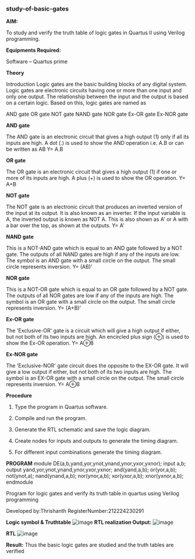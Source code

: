 ### study-of-basic-gates

**AIM:** 

To study and verify the truth table of logic gates in Quartus II using Verilog programming.

**Equipments Required:**

Software – Quartus prime 

**Theory**

Introduction Logic gates are the basic building blocks of any digital system. Logic gates are electronic circuits having one or more than one input and only one output. The relationship between the input and the output is based on a certain logic. Based on this, logic gates are named as

AND gate OR gate NOT gate NAND gate NOR gate Ex-OR gate Ex-NOR gate

**AND gate**

The AND gate is an electronic circuit that gives a high output (1) only if all its inputs are high. A dot (.) is used to show the AND operation i.e. A.B or can be written as AB
Y= A.B

**OR gate** 

The OR gate is an electronic circuit that gives a high output (1) if one or more of its inputs are high. A plus (+) is used to show the OR operation.
Y= A+B

**NOT gate**

The NOT gate is an electronic circuit that produces an inverted version of the input at its output. It is also known as an inverter. If the input variable is A, the inverted output is known as NOT A. This is also shown as A' or A with a bar over the top, as shown at the outputs.
Y= A'

**NAND gate**

This is a NOT-AND gate which is equal to an AND gate followed by a NOT gate. The outputs of all NAND gates are high if any of the inputs are low. The symbol is an AND gate with a small circle on the output. The small circle represents inversion.
Y= (AB)’

**NOR gate**

This is a NOT-OR gate which is equal to an OR gate followed by a NOT gate. The outputs of all NOR gates are low if any of the inputs are high. The symbol is an OR gate with a small circle on the output. The small circle represents inversion.
Y= (A+B)’

**Ex-OR gate**

The 'Exclusive-OR' gate is a circuit which will give a high output if either, but not both of its two inputs are high. An encircled plus sign (⊕) is used to show the Ex-OR operation.
Y= A⊕B

**Ex-NOR gate**

The 'Exclusive-NOR' gate circuit does the opposite to the EX-OR gate. It will give a low output if either, but not both of its two inputs are high. The symbol is an EX-OR gate with a small circle on the output. The small circle represents inversion.
Y= A⊕B

**Procedure** 

1.	Type the program in Quartus software.

2.	Compile and run the program.

3.	Generate the RTL schematic and save the logic diagram.

4.	Create nodes for inputs and outputs to generate the timing diagram.

5.	For different input combinations generate the timing diagram.


**PROGRAM**
module DE(a,b,yand,yor,ynot,ynand,ynor,yxor,yxnor);
 input a,b;
 output yand,yor,ynot,ynand,ynor,yxor,yxnor;
 and(yand,a,b);
 or(yor,a,b);
 not(ynot,a);
 nand(ynand,a,b);
 nor(ynor,a,b);
 xor(yxor,a,b);
 xnor(yxnor,a,b);
 endmodule

Program for logic gates and verify its truth table in quartus using Verilog programming

 Developed by:Thrishanth RegisterNumber:212224230291 
 
**Logic symbol & Truthtable**
![image](https://github.com/user-attachments/assets/2cb705cf-8a39-400a-8c99-286e3ec793db)
**RTL realization Output:** 
![image](https://github.com/user-attachments/assets/15c45110-960b-4f16-b441-8bd83dc78c67)

**RTL**
![image](https://github.com/user-attachments/assets/4b5cd814-3bf8-44a8-8065-73423dd171a2)

**Result:**
Thus the basic logic gates are studied and the truth tables are verified

